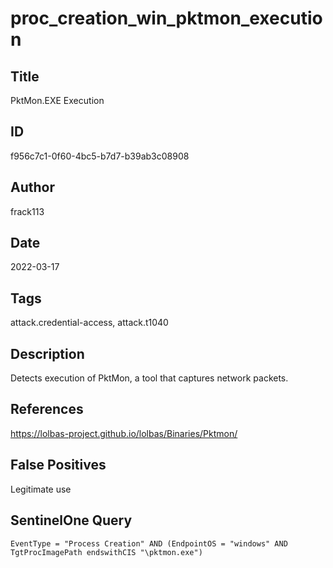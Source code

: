 # proc_creation_win_pktmon_execution

## Title
PktMon.EXE Execution

## ID
f956c7c1-0f60-4bc5-b7d7-b39ab3c08908

## Author
frack113

## Date
2022-03-17

## Tags
attack.credential-access, attack.t1040

## Description
Detects execution of PktMon, a tool that captures network packets.

## References
https://lolbas-project.github.io/lolbas/Binaries/Pktmon/

## False Positives
Legitimate use

## SentinelOne Query
```
EventType = "Process Creation" AND (EndpointOS = "windows" AND TgtProcImagePath endswithCIS "\pktmon.exe")

```